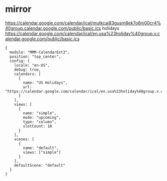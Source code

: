 # mirror
https://calendar.google.com/calendar/ical/mutkcai83gusm8ek7o6nj00cr4%40group.calendar.google.com/public/basic.ics
holidays
https://calendar.google.com/calendar/ical/en.usa%23holiday%40group.v.calendar.google.com/public/basic.ics

```
{
  module: "MMM-CalendarExt3",
  position: "top_center",
  config: {
    locale: "en-US",
    debug: true,
    calendars: [
      {
        name: "US Holidays",
        url: "https://calendar.google.com/calendar/ical/en.usa%23holiday%40group.v.calendar.google.com/public/basic.ics"
      }
    ],
    views: [
      {
        name: "simple",
        mode: "upcoming",
        type: "column",
        slotCount: 10
      }
    ],
    scenes: [
      {
        name: "default",
        views: ["simple"]
      }
    ],
    defaultScene: "default"
  }
}
```
